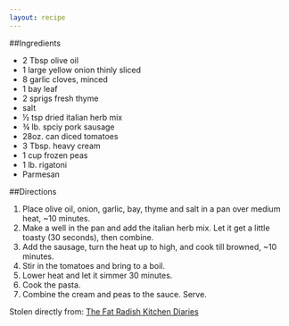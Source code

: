```yaml
---
layout: recipe
---
```


##Ingredients

- 2 Tbsp olive oil
- 1 large yellow onion thinly sliced
- 8 garlic cloves, minced
- 1 bay leaf
- 2 sprigs fresh thyme
- salt
- &frac12; tsp dried italian herb mix
- &frac34; lb. spciy pork sausage
- 28oz. can diced tomatoes
- 3 Tbsp. heavy cream
- 1 cup frozen peas
- 1 lb. rigatoni
- Parmesan

##Directions

1. Place olive oil, onion, garlic, bay, thyme and salt in a pan over medium heat, ~10 minutes.
2. Make a well in the pan and add the italian herb mix. Let it get a little toasty (30 seconds), then combine.
3. Add the sausage, turn the heat up to high, and cook till browned, ~10 minutes.
4. Stir in the tomatoes and bring to a boil.
5. Lower heat and let it simmer 30 minutes.
6. Cook the pasta.
7. Combine the cream and peas to the sauce. Serve.

Stolen directly from: [The Fat Radish Kitchen Diaries](http://www.amazon.com/The-Fat-Radish-Kitchen-Diaries/dp/0847843343?tag=food52-20)
